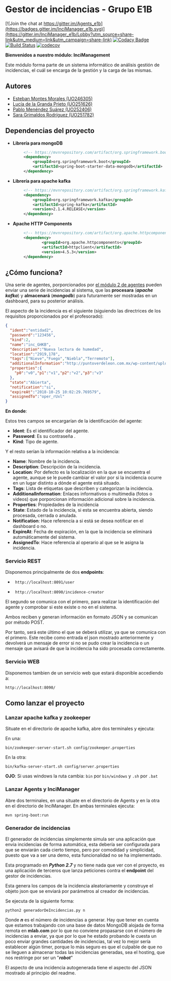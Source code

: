 # Gestor de incidencias - Grupo E1B

[![Join the chat at https://gitter.im/Agents_e1b](https://badges.gitter.im/InciManager_e1b.svg)](https://gitter.im/InciManager_e1b/Lobby?utm_source=share-link&utm_medium=link&utm_campaign=share-link)
[![Codacy Badge](https://api.codacy.com/project/badge/Grade/1d7cb9ab12dd4230a9a1ccdc3a723185)](https://www.codacy.com/app/jelabra/InciManager_e1b?utm_source=github.com&amp;utm_medium=referral&amp;utm_content=Arquisoft/InciManager_e1b&amp;utm_campaign=Badge_Grade)
[![Build Status](https://travis-ci.org/Arquisoft/InciManager_e1b.svg?branch=master)](https://travis-ci.org/Arquisoft/InciManager_e1b)
[![codecov](https://codecov.io/gh/Arquisoft/InciManager_e1b/branch/master/graph/badge.svg)](https://codecov.io/gh/Arquisoft/InciManager_e1b)

**Bienvenidos a nuestro módulo: InciManagement**

Este módulo forma parte de un sistema informático de análisis gestión de incidencias, el cuál se encarga de la gestión y la carga de las mismas.

## Autores ##

- [Esteban Montes Morales (UO246305)](https://github.com/sankosk)
- [Lucía de la Granda Prieto (UO251626)](https://github.com/luciadelagranda)
- [Pablo Menéndez Suárez (UO252406)](https://github.com/mistermboy)
- [Sara Grimaldos Rodríguez (UO251782)](https://github.com/saritagrimal2)


## Dependencias del proyecto ##

- **Librería para mongoDB**

```xml
		<!-- https://mvnrepository.com/artifact/org.springframework.boot/spring-boot-starter-data-mongodb -->
		<dependency>
			<groupId>org.springframework.boot</groupId>
			<artifactId>spring-boot-starter-data-mongodb</artifactId>
		</dependency>
```

- **Librería para apache kafka**
```xml
		<!-- https://mvnrepository.com/artifact/org.springframework.kafka/spring-kafka -->
		<dependency>
			<groupId>org.springframework.kafka</groupId>
			<artifactId>spring-kafka</artifactId>
			<version>2.1.4.RELEASE</version>
		</dependency>
```

- **Apache HTTP Components**
```xml
		<!-- https://mvnrepository.com/artifact/org.apache.httpcomponents/httpclient -->
		<dependency>
	    		<groupId>org.apache.httpcomponents</groupId>
	    		<artifactId>httpclient</artifactId>
	    		<version>4.5.3</version>
		</dependency>
```


## ¿Cómo funciona?

Una serie de agentes, porporcionados por [el módulo 2 de agentes](https://github.com/Arquisoft/Agents_e1b) pueden enviar una serie de incidencias al sistema, que las **procesara** (***apache kafka***) y **almacenará** (***mongodb***) para futuramente ser mostradas en un dashboard, para su posterior análisis.

El aspecto de la incidencia es el siguiente (siguiendo las directrices de los requisitos proporcionados por el profesorado):

```json
{
  "ident":"entidad2",
  "password":"123456",
  "kind":2,
  "name":"inc_GHKB",
  "description":"Nueva lectura de humedad",
  "location":"2919,178",
  "tags":["Nieve","Fuego","Niebla","Terremoto"],
  "additionalInformation":"http://puntoverdeleon.com.mx/wp-content/uploads/2016/09/imagen-de-prueba-320x240.jpg",
  "properties":{
    "p0":"v0","p1":"v1","p2":"v2","p3":"v3"
  },
  "state":"Abierta",
  "notification":"si",
  "expireAt":"2018-10-25 10:02:29.769579",
  "assignedTo":"oper_rUxl"
}
```
**En donde**:

Estos tres campos se encargarían de la identificación del agente:

- **Ident**: Es el identificador del agente.
- **Password**: Es su contraseña .
- **Kind**: Tipo de agente.


Y el resto serían la información relativa a la incidencia:

- **Name**: Nombre de la incidencia.
- **Description**: Descripción de la incidencia.
- **Location**: Por defecto es la localización en la que se encuentra el agente, aunque se le puede cambiar el valor por si la incidencia ocurre en un lugar distinto a dónde el agente está situado.
- **Tags**: Lista de etiquetas que describen y categorizan la incidencia.
- **AdditionalInformation**: Enlaces informativos o multimedia (fotos o videos) que porporcionan información adicional sobre la incidencia.
- **Properties**: Propiedades de la incidencia
- **State**: Estado de la incidencia, si esta se encuentra abierta, siendo procesada, cerrada o anulada.
- **Notification**: Hace referencía a si está se desea notificar en el dashboard o no.
- **ExpireAt**: Fecha de expiración, en la que la incidencia se eliminará automáticamente del sistema.
- **AssignedTo**: Hace referencia al operario al que se le asigna la incidencia.


### Servicio REST

Disponemos principalmente de dos **endpoints**:

- ``` http://localhost:8091/user```

- ``` http://localhost:8090/incidence-creator```

El segundo se comunica con el primero, para realizar la identificación del agente y comprobar si este existe o no en el sistema.

Ambos reciben y generan información en formato JSON y se comunican por método POST.



Por tanto, será este último el que se deberá utilizar, ya que se comunica con el primero. Este recibe como entrada el json mostrado anteriormente y devolverá un mensaje de error si no se pudo crear la incidencia o un mensaje que avisará de que la incidencia ha sido procesada correctamente.


### Servicio WEB

Disponemos tambien de un servicio web que estará disponible accediendo a:

``` http://localhost:8090/ ```


## Como lanzar el proyecto ##


### Lanzar apache kafka y zookeeper
Situate en el directorio de apache kafka, abre dos terminales y ejecuta:

En una:

``` bin/zookeeper-server-start.sh config/zookeeper.properties ```

En la otra:

``` bin/kafka-server-start.sh config/server.properties ```

**OJO**: Si usas windows la ruta cambia:
```bin``` por ```bin/windows``` y ```.sh``` por ```.bat```


### Lanzar Agents y InciManager ###

Abre dos terminales, en una situate en el directorio de Agents y en la otra en el directorio de InciManager. En ambas terminales ejecuta:

``` mvn spring-boot:run ```


### Generador de incidencias ####

El generador de incidencias simplemente simula ser una aplicación que envia incidencias de forma automática, esta debería ser configurada para que se enviarán cada cierto tiempo, pero por comodidad y simplicidad, puesto que va a ser una demo, esta funcionalidad no se ha implementado.

Esta programado en ***Python 2.7*** y no tiene nada que ver con el proyecto, es una aplicación de terceros que lanza peticiones contra el **endpoint** del gestor de incidencias.

Esta genera los campos de la incidencia aleatoriamente y construye el objeto json que se enviará por parámetros al creador de incidencias.

Se ejecuta de la siguiente forma:

```
python2 generadorDeIncidencias.py n
```

Donde ***n*** es el número de incidencias a generar. Hay que tener en cuenta que estamos trabajando con una base de datos MongoDB alojada de forma remota en **mlab.com** por lo que no conviene propasarse con el número de incidencias a enviar, ya que por lo que he estado probando le cuesta un poco enviar grandes cantidades de incidencias, tal vez lo mejor sería establecer algún timer, porque lo más seguro es que el culpable de que no se lleguen a almacenar todas las incidencias generadas, sea el hosting, que nos restringe por ser un "***robot***"

El aspecto de una incidencia autogenerada tiene el aspecto del JSON mostrado al principio del readme.

